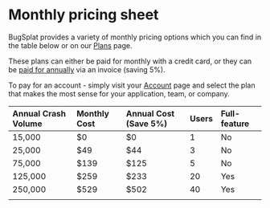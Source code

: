# Monthly pricing sheet

BugSplat provides a variety of monthly pricing options which you can find in the table below or on our [Plans](https://www.bugsplat.com/plans/) page.  

These plans can either be paid for monthly with a credit card, or they can be [paid for annually](../billing-and-plan-managment/pricing-faqs.md#can-i-pay-annually) via an invoice \(saving 5%\).

To pay for an account - simply visit your [Account](https://app.bugsplat.com/v2/account) page and select the plan that makes the most sense for your application, team, or company.

| Annual Crash Volume | Monthly Cost | Annual Cost \(Save 5%\) | Users | Full-feature |
| :--- | :--- | :--- | :--- | :--- |
| 15,000 | $0 | $0 | 1 | No |
| 25,000 | $49 | $44 | 3 | No |
| 75,000 | $139 | $125 | 5 | No |
| 125,000 | $259 | $233 | 20 | Yes |
| 250,000 | $529 | $502 | 40 | Yes |
|  |  |  |  |  |

